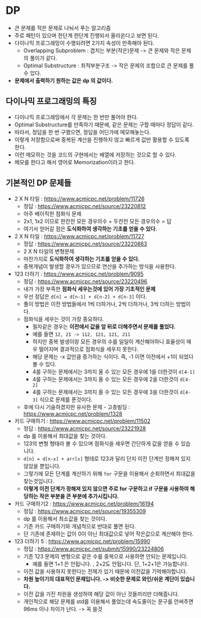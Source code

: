 # DP
* 큰 문제를 작은 문제로 나눠서 푸는 알고리즘
* 주로 패턴이 있으며 한단계 한단계 진행되서 올라온다고 보면 된다.   
* 다이나믹 프로그래밍이 수행되려면 2가지 속성이 만족해야 된다.
  * Overlapping Subproblem : 겹치는 부분(작은)문제 -> 큰 문제와 작은 문제의 풀이가 같다.   
  * Optimal Substructure : 최적부분구조 -> 작은 문제의 조합으로 큰 문제를 풀 수 있다.  
* **문제에서 출력하기 원하는 값은 dp 의 값이다.**        

## 다이나믹 프로그래밍의 특징 
* 다이나믹 프로그래밍에서 각 문제는 한 번만 풀어야 한다.
* Optimal Substructure를 만족하기 때문에, 같은 문제는 구할 때마다 정답이 같다.
* 따라서, 정답을 한 번 구했으면, 정답을 어딘가에 메모해놓는다.
* 이렇게 저장함으로써 중복된 계산을 진행하지 않고 빠르게 값만 활용할 수 있도록 한다.
* 이런 메모하는 것을 코드의 구현에서는 배열에 저장하는 것으로 할 수 있다.
* 메모를 한다고 해서 영어로 Memorization이라고 한다.

## 기본적인 DP 문제들    
* 2 X N 타일 : https://www.acmicpc.net/problem/11726
	* 정답 : https://www.acmicpc.net/source/23220812
	* 아주 베이직한 점화식 문제
	* 2x1, 1x2 이므로 한칸전 모든 경우의수 + 두칸전 모든 경우의수 = 답 
	* 여기서 얻어갈 점은 **도식화하여 생각하는 기초를 얻을 수 있다.**   
* 2 X N 타일 : https://www.acmicpc.net/problem/11727
	* 정답 : https://www.acmicpc.net/source/23220863
	* 2 X N 타일의 변형문제 
	* 마찬가지로 **도식화하여 생각하는 기초를 얻을 수 있다.**
	* 중복개념이 발생할 경우가 있으므로 연산을 추가하는 방식을 사용한다.    
* 123 더하기 : https://www.acmicpc.net/problem/9095
	* 정답 : https://www.acmicpc.net/source/23220496
	* 내가 가장 부족한 **점화식 세우는것에 있어 가장 기초적인 문제**   
	* 우선 정답은 `d[n] = d[n-1] + d[n-2] + d[n-3]` 이다. 
	* 풀이 방법은 이전 방법들에서 1씩 더하거나, 2씩 더하거나, 3씩 더하는 방법이다.   
	* 점화식을 세우는 것이 가장 중요하다.
		* 필자같은 경우는 **이전에서 값을 앞 뒤로 더해주면서 문제를 풀었다.**    
		* 예를 들면 `12, 21 -> 112, 121, 121, 211`
		* 하지만 중복 발생이랑 모든 경우의 수를 일일이 계산해야하니 효율성이 매우 떨어지며 결과적으로 점화식을 세우지 못한다.    
		* 해당 문제는 -x 값만큼 증가하는 식이다. 즉, -1 이면 이전에서 +1이 되었다 볼 수 있다.   
		* 4를 구하는 문제에서는 3까지 올 수 있는 모든 경우에 1을 더한것이 `d[4-1]`
		* 4를 구하는 문제에서는 3까지 올 수 있는 모든 경우에 2을 더한것이 `d[4-2]`
		* 4를 구하는 문제에서는 3까지 올 수 있는 모든 경우에 3을 더한것이 `d[4-3]` 식으로 문제를 푼것이다. 
	* 후에 다시 기술하겠지만 유사한 문제 - 고층빌딩 : https://www.acmicpc.net/problem/1328	
* 카드 구매하기 : https://www.acmicpc.net/problem/11502
	* 정답 : https://www.acmicpc.net/source/23221928
	* dp 를 이용해서 최대값을 찾는 것이다.   
	* 123의 변형 형태라 볼 수 있으며 점화식을 세우면 간단하게 값을 얻을 수 있습니다.  
	* `d[n] = d[n-x] + arr[x]` 형태로 123과 달리 단지 이전 단계만 정해져 있지 않았을 뿐입니다. 
	* 그렇기에 모든 단계를 계산하기 위해 `for` 구문을 이용해서 순회하면서 최대값을 찾는것입니다.  
	* **이렇게 이전 단계가 정해져 있지 않으면 주로 for 구문하고 if 구문을 사용하여 해당하는 작은 부분을 큰 부분에 추가시킵니다.**          
* 카드 구매하기2 : https://www.acmicpc.net/problem/16194
	* 정답 : https://www.acmicpc.net/source/19355309
	* dp 를 이용해서 최소값을 찾는 것이다.   
	* 기존 카드 구매하기와 개념적으로 반대로 풀면 된다.   
	* 단 기존에 존재하는 값이 0이 아닌 최대값으로 넣어 작은값으로 계산해야 한다.    
* 123 더하기 5 : https://www.acmicpc.net/problem/15990
	* 정답 : https://www.acmicpc.net/submit/15990/23224806
	* 기존 123 문제의 변형으로 같은 수를 중복으로 사용하면 안되는 문제입니다.    
		* 예를 들면 1+1 은 안됩니다. , 2+2도 안됩니다. 단, 1+2+1은 가능합니다.    
	* 이전 값을 사용하지 못한다는 전제가 있기 때문에 이전값을 기억해야합니다.
	* **차원 높이기의 대표적인 문제입니다. -> 비슷한 문제로 와인/쉬운 계단이 있습니다.**	  
	* 이전 값을 가진 차원을 생성하여 해당 값이 아닌 것들끼리만 더해줍니다.   
	* 개인적으로 해당 문제를 std를 이용해서 풀었는데 속도줄이는 문구를 안써주면 96ms 이나 차이가 난다. -> 꼭 쓸것  
	
